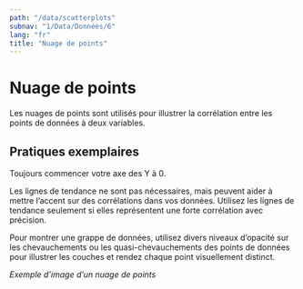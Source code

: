 ```yaml
---
path: "/data/scatterplots"
subnav: "1/Data/Données/6"
lang: "fr"
title: "Nuage de points"
---
```


# Nuage de points

Les nuages de points sont utilisés pour illustrer la corrélation entre les points de données à deux variables.

## Pratiques exemplaires

Toujours commencer votre axe des Y à 0.

Les lignes de tendance ne sont pas nécessaires, mais peuvent aider à mettre l’accent sur des corrélations dans vos données. Utilisez les lignes de tendance seulement si elles représentent une forte corrélation avec précision.

Pour montrer une grappe de données, utilisez divers niveaux d’opacité sur les chevauchements ou les quasi-chevauchements des points de données pour illustrer les couches et rendez chaque point visuellement distinct.

*Exemple d’image d’un nuage de points*
